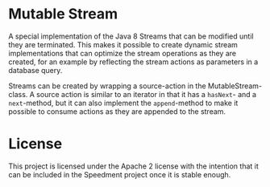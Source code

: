 # Mutable Stream
A special implementation of the Java 8 Streams that can be modified until they are terminated. This makes it possible to create dynamic stream implementations that can optimize the stream operations as they are created, for an example by reflecting the stream actions as parameters in a database query.

Streams can be created by wrapping a source-action in the MutableStream-class. A source action is similar to an iterator in that it has a `hasNext`- and a `next`-method, but it can also implement the `append`-method to make it possible to consume actions as they are appended to the stream.

# License
This project is licensed under the Apache 2 license with the intention that it can be included in the Speedment project once it is stable enough.
